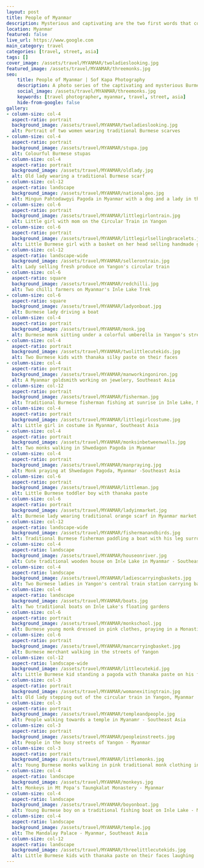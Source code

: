 ```yaml
---
layout: post
title: People of Myanmar 
description: Mysterious and captivating are the two first words that come to my mind when thinking of you...
location: Myanmar
featured: false
live_url: https://www.google.com
main_category: travel
categories: [travel, street, asia]
tags: []
cover_image: /assets/travel/MYANMAR/twoladieslooking.jpg
featured_image: /assets/travel/MYANMAR/threemonks.jpg
seo:
    title: People of Myanmar | Sof Kapa Photography
    description: A photo series of the captivating and mysterious Burmese country 
    social_image: /assets/travel/MYANMAR/threemonks.jpg
    keywords: [travel photographer, myanmar, travel, street, asia]
    hide-from-google: false 
gallery:
- column-size: col-4
  aspect-ratio: portrait
  background_image: /assets/travel/MYANMAR/twoladieslooking.jpg
  alt: Portrait of two women wearing traditional Burmese scarves 
- column-size: col-4
  aspect-ratio: portrait
  background_image: /assets/travel/MYANMAR/stupa.jpg
  alt: Colourful Burmese stupas
- column-size: col-4
  aspect-ratio: portrait
  background_image: /assets/travel/MYANMAR/oldlady.jpg
  alt: Old lady wearing a traditional Burmese scarf
- column-size: col-12
  aspect-ratio: landscape
  background_image: /assets/travel/MYANMAR/nationalgeo.jpg
  alt: Mingun Pahtodawgyi Pagoda in Myanmar with a dog and a lady in the front
- column-size: col-6
  aspect-ratio: portrait
  background_image: /assets/travel/MYANMAR/littlegirlontrain.jpg
  alt: Little girl with mom on the Circular Train in Yangon 
- column-size: col-6
  aspect-ratio: portrait
  background_image: /assets/travel/MYANMAR/littlegirlsellingbracelets.jpg
  alt: Little Burmese girl with a basket on her head selling handmade glasses
- column-size: col-12
  aspect-ratio: landscape-wide
  background_image: /assets/travel/MYANMAR/sellerontrain.jpg
  alt: Lady selling fresh produce on Yangon's circular train 
- column-size: col-6
  aspect-ratio: square
  background_image: /assets/travel/MYANMAR/redchilli.jpg
  alt: Two chilli farmers on Myanmar's Inle Lake Trek
- column-size: col-6
  aspect-ratio: square
  background_image: /assets/travel/MYANMAR/ladyonboat.jpg
  alt: Burmese lady driving a boat
- column-size: col-4
  aspect-ratio: portrait
  background_image: /assets/travel/MYANMAR/monk.jpg
  alt: Burmese monk sitting under a colorful umberella in Yangon's streets
- column-size: col-4
  aspect-ratio: portrait
  background_image: /assets/travel/MYANMAR/twolittlecutekids.jpg
  alt: Two Burmese kids with thanaka silky paste on their faces
- column-size: col-4
  aspect-ratio: portrait
  background_image: /assets/travel/MYANMAR/manworkingoniron.jpg
  alt: A Myanmar goldsmith working on jewelery, Southeast Asia
- column-size: col-12
  aspect-ratio: portrait
  background_image: /assets/travel/MYANMAR/fisherman.jpg
  alt: Traditional Burmese fisherman fishing at sunrise in Inle Lake, Myanmar
- column-size: col-4
  aspect-ratio: portrait
  background_image: /assets/travel/MYANMAR/littlegirlcostume.jpg
  alt: Little girl in costume in Myanmar, Southeast Asia
- column-size: col-4
  aspect-ratio: portrait
  background_image: /assets/travel/MYANMAR/monksinbetweenwalls.jpg
  alt: Two monks walking in Shwedagon Pagoda in Myanmar
- column-size: col-4
  aspect-ratio: portrait
  background_image: /assets/travel/MYANMAR/manpraying.jpg
  alt: Monk praying at Shwedagon Pagoda, Myanmar -Southeast Asia
- column-size: col-6
  aspect-ratio: portrait
  background_image: /assets/travel/MYANMAR/littleman.jpg
  alt: Little Burmese toddler boy with thanaka paste 
- column-size: col-6
  aspect-ratio: portrait
  background_image: /assets/travel/MYANMAR/ladyinmarket.jpg
  alt: Burmese lady wearing traditional orange scarf in Myanmar market - Southeast Asia
- column-size: col-12
  aspect-ratio: landscape-wide
  background_image: /assets/travel/MYANMAR/fishermanandbirds.jpg
  alt: Traditional Burmese fisherman paddling a boat with his leg surrounded by seagulls 
- column-size: col-4
  aspect-ratio: landscape
  background_image: /assets/travel/MYANMAR/houseonriver.jpg
  alt: Cute traditional wooden house on Inle Lake in Myanmar - Southeast Asia 
- column-size: col-4
  aspect-ratio: landscape
  background_image: /assets/travel/MYANMAR/ladiescarryingbaskets.jpg
  alt: Two Burmese ladies in Yangon's central train station carrying baskets on their heads
- column-size: col-4
  aspect-ratio: landscape
  background_image: /assets/travel/MYANMAR/boats.jpg
  alt: Two traditional boats on Inle Lake's floating gardens
- column-size: col-6
  aspect-ratio: portrait
  background_image: /assets/travel/MYANMAR/monkschool.jpg
  alt: Burmese young monk dressed in pink clothes, praying in a Monastic education free school
- column-size: col-6
  aspect-ratio: portrait
  background_image: /assets/travel/MYANMAR/mancarryingbasket.jpg
  alt: Burmese merchant walking in the streets of Yangon
- column-size: col-12
  aspect-ratio: landscape-wide
  background_image: /assets/travel/MYANMAR/littlecutekid.jpg
  alt: Little Burmese kid standing a pagoda with thanaka paste on his face
- column-size: col-3
  aspect-ratio: portrait
  background_image: /assets/travel/MYANMAR/womanexitingtrain.jpg
  alt: Old lady stepping out of the circular train in Yangon, Myanmar
- column-size: col-3
  aspect-ratio: portrait
  background_image: /assets/travel/MYANMAR/templeandpeople.jpg
  alt: People walking towards a temple in Myanamr - Southeast Asia
- column-size: col-3
  aspect-ratio: portrait
  background_image: /assets/travel/MYANMAR/peopleinstreets.jpg
  alt: People in the busy streets of Yangon - Myanmar
- column-size: col-3
  aspect-ratio: portrait
  background_image: /assets/travel/MYANMAR/littlemonks.jpg
  alt: Young Burmese monks walking in pink traditional monk clothing in Shwedagon Pagoda, Myanmar
- column-size: col-4
  aspect-ratio: landscape
  background_image: /assets/travel/MYANMAR/monkeys.jpg
  alt: Monkeys in Mt Popa's Taungkalat Monastery - Myanmar
- column-size: col-4
  aspect-ratio: landscape
  background_image: /assets/travel/MYANMAR/boyonboat.jpg
  alt: Young Burmese boy on a traditional fishing boat on Inle Lake - Myanmar
- column-size: col-4
  aspect-ratio: landscape
  background_image: /assets/travel/MYANMAR/temple.jpg
  alt: The Mandalay Palace - Myanmar, Southeast Asia
- column-size: col-12
  aspect-ratio: landscape
  background_image: /assets/travel/MYANMAR/threelittlecutekids.jpg
  alt: Little Burmese kids with thanaka paste on their faces laughing 
---
```

